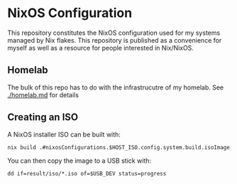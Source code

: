 # NixOS Configuration

This repository constitutes the NixOS configuration used for my systems managed by Nix flakes.
This repository is published as a convenience for myself as well as a resource for people interested in Nix/NixOS.

## Homelab
The bulk of this repo has to do with the infrastrucutre of my homelab.
See [./homelab.md](./homelab.md) for details

## Creating an ISO

A NixOS installer ISO can be built with:
```
nix build .#nixosConfigurations.$HOST_ISO.config.system.build.isoImage
```

You can then copy the image to a USB stick with:
```
dd if=result/iso/*.iso of=$USB_DEV status=progress
```
